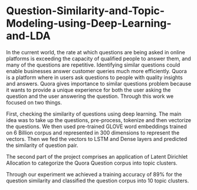# Question-Similarity-and-Topic-Modeling-using-Deep-Learning-and-LDA

In the current world, the rate at which questions are being asked in online platforms is exceeding the capacity of qualified people to answer them, and many of the questions are repetitive. Identifying similar questions could enable businesses answer customer queries much more efficiently. Quora is a platform where in users ask questions to people with quality insights and answers. Quora gives importance to similar questions problem because it wants to provide a unique experience for both the user asking the question and the user answering the question. Through this work we focused on two things. 

First, checking the similarity of questions using deep learning. The main idea was to take up the questions, pre-process, tokenize and then vectorize the questions. We then used pre-trained GLOVE word embeddings trained on 6 Billion corpus and represented in 300 dimensions to represent the vectors. Then we fed the vectors to LSTM and Dense layers and predicted the similarity of question pair. 

The second part of the project comprises an application of Latent Dirichlet Allocation to categorize the Quora Question corpus into topic clusters. 

Through our experiment we achieved a training accuracy of 89% for the question similarity and classified the question corpus into 10 topic clusters.

